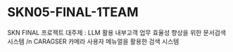 # SKN05-FINAL-1TEAM
SKN FINAL 프로젝트 
대주제 : LLM 활용 내부고객 업무 효율성 향상을 위한 문서검색시스템 /n
CARAGSER 카메라 사용자 메뉴얼을 활용한 검색 시스템
